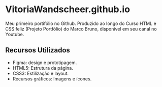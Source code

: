 # VitoriaWandscheer.github.io
Meu primeiro portifólio no Github. Produzido ao longo do Curso HTML e CSS feliz (Projeto Portfólio) do Marco Bruno, disponível em seu canal no Youtube.

## Recursos Utilizados
- Figma: design e prototipagem.
- HTML5: Estrutura da página.
- CSS3: Estilização e layout.
- Recursos gráficos: Imagens e ícones.
